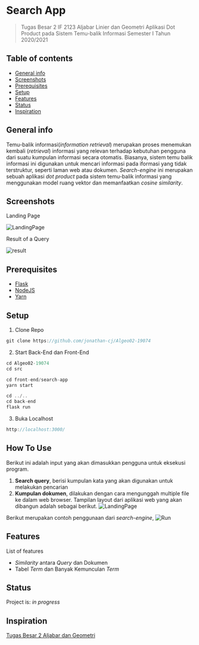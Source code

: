 # Search App
> Tugas Besar 2 IF 2123 Aljabar Linier dan Geometri Aplikasi Dot Product pada Sistem Temu-balik Informasi Semester I Tahun 2020/2021


## Table of contents
* [General info](#general-info)
* [Screenshots](#screenshots)
* [Prerequisites](#prerequisites)
* [Setup](#setup)
* [Features](#features)
* [Status](#status)
* [Inspiration](#inspiration)

## General info
Temu-balik informasi(_information retrieval_) merupakan proses menemukan kembali (_retrieval_) informasi yang relevan terhadap kebutuhan pengguna dari suatu kumpulan informasi secara otomatis. Biasanya, sistem temu balik informasi ini digunakan untuk mencari informasi pada iformasi yang tidak terstruktur, seperti laman web atau dokumen. _Search-engine_ ini merupakan sebuah aplikasi _dot product_ pada sistem temu-balik informasi yang menggunakan model ruang vektor dan memanfaatkan _cosine similarity_.

## Screenshots

Landing Page

![LandingPage](https://user-images.githubusercontent.com/63598464/98943479-24b6af00-2522-11eb-9602-dd63b559c5e2.jpg)

Result of a Query

![result](https://user-images.githubusercontent.com/63598464/98943559-46b03180-2522-11eb-9502-fbbad5d4bf36.jpg)

## Prerequisites
* [Flask](https://flask.palletsprojects.com/en/1.1.x/installation/)
* [NodeJS](https://nodejs.org/en/)
* [Yarn](https://yarnpkg.com/)

## Setup
1. Clone Repo
```javascript
git clone https://github.com/jonathan-cj/Algeo02-19074
```
2. Start Back-End dan Front-End
```javascript
cd Algeo02-19074
cd src
```
```javascript
cd front-end/search-app
yarn start
```
```javascript
cd ../..
cd back-end
flask run
```
3. Buka Localhost
```javascript
http://localhost:3000/
```

## How To Use
Berikut ini adalah input yang akan dimasukkan pengguna untuk eksekusi program.
1. __Search query__, berisi kumpulan kata yang akan digunakan untuk melakukan
pencarian
1. __Kumpulan dokumen__, dilakukan dengan cara mengunggah multiple file ke
dalam web browser.
Tampilan layout dari aplikasi web yang akan dibangun adalah sebagai berikut.
![LandingPage](https://user-images.githubusercontent.com/63598464/98943479-24b6af00-2522-11eb-9602-dd63b559c5e2.jpg)

Berikut merupakan contoh penggunaan dari _search-engine_,
![Run](https://user-images.githubusercontent.com/63598464/98943899-c9d18780-2522-11eb-8b33-8af6ecabc0ca.gif)

## Features
List of features
* _Similarity_ antara _Query_ dan Dokumen
* Tabel _Term_ dan Banyak Kemunculan _Term_

## Status
Project is: _in progress_

## Inspiration
[Tugas Besar 2 Aljabar dan Geometri](https://informatika.stei.itb.ac.id/~rinaldi.munir/AljabarGeometri/2020-2021/Tubes2-Algeo-2020.pdf)
